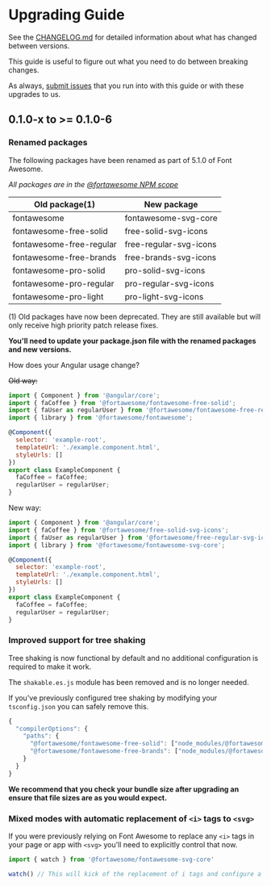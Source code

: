 # Upgrading Guide

See the [CHANGELOG.md](./CHANGELOG.md) for detailed information about what has changed between versions.

This guide is useful to figure out what you need to do between breaking changes.

As always, [submit issues](https://github.com/FortAwesome/angular-fontawesome/issues/new) that you run into with this guide or with these upgrades to us.

## 0.1.0-x to >= 0.1.0-6

### Renamed packages

The following packages have been renamed as part of 5.1.0 of Font Awesome.

_All packages are in the [@fortawesome NPM scope](https://www.npmjs.com/search?q=scope:fortawesome&page=1&ranking=optimal)_

| Old package(1)           | New package            |
|--------------------------|------------------------|
| fontawesome              | fontawesome-svg-core   |
| fontawesome-free-solid   | free-solid-svg-icons   |
| fontawesome-free-regular | free-regular-svg-icons |
| fontawesome-free-brands  | free-brands-svg-icons  |
| fontawesome-pro-solid    | pro-solid-svg-icons    |
| fontawesome-pro-regular  | pro-regular-svg-icons  |
| fontawesome-pro-light    | pro-light-svg-icons    |

(1) Old packages have now been deprecated. They are still available but will only receive high priority patch release fixes.

**You'll need to update your package.json file with the renamed packages and new versions.**

How does your Angular usage change?

~~Old way:~~

```javascript
import { Component } from '@angular/core';
import { faCoffee } from '@fortawesome/fontawesome-free-solid';
import { faUser as regularUser } from '@fortawesome/fontawesome-free-regular';
import { library } from '@fortawesome/fontawesome';

@Component({
  selector: 'example-root',
  templateUrl: './example.component.html',
  styleUrls: []
})
export class ExampleComponent {
  faCoffee = faCoffee;
  regularUser = regularUser;
}
```

New way:

```javascript
import { Component } from '@angular/core';
import { faCoffee } from '@fortawesome/free-solid-svg-icons';
import { faUser as regularUser } from '@fortawesome/free-regular-svg-icons';
import { library } from '@fortawesome/fontawesome-svg-core';

@Component({
  selector: 'example-root',
  templateUrl: './example.component.html',
  styleUrls: []
})
export class ExampleComponent {
  faCoffee = faCoffee;
  regularUser = regularUser;
}
```

### Improved support for tree shaking

Tree shaking is now functional by default and no additional configuration is required to make it work.

The `shakable.es.js` module has been removed and is no longer needed.

If you've previously configured tree shaking by modifying your `tsconfig.json` you can safely remove this.

```javascript
{
  "compilerOptions": {
    "paths": {
      "@fortawesome/fontawesome-free-solid": ["node_modules/@fortawesome/fontawesome-free-solid/shakable.es.js"],
      "@fortawesome/fontawesome-free-brands": ["node_modules/@fortawesome/fontawesome-free-brands/shakable.es.js"]
    }
  }
}
```

**We recommend that you check your bundle size after upgrading an ensure that file sizes are as you would expect.**

### Mixed modes with automatic replacement of `<i>` tags to `<svg>`

If you were previously relying on Font Awesome to replace any `<i>` tags in
your page or app with `<svg>` you'll need to explicitly control that now.

```javascript
import { watch } from '@fortawesome/fontawesome-svg-core'

watch() // This will kick of the replacement of i tags and configure a MutationObserver
```

